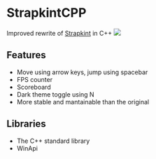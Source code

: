 # StrapkintCPP
Improved rewrite of [Strapkint](https://github.com/Volper212/Strapkint) in C++ ![](https://i.imgur.com/p0HRKc3.png)
## Features
- Move using arrow keys, jump using spacebar
- FPS counter
- Scoreboard
- Dark theme toggle using N
- More stable and mantainable than the original
## Libraries
- The C++ standard library
- WinApi

